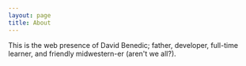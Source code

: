 ```yaml
---
layout: page
title: About
---
```


This is the web presence of David Benedic; father, developer, full-time learner, and friendly midwestern-er (aren't we all?).
